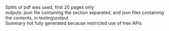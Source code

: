 Splits of pdf was used, first 20 pages only <br>
outputs: json file containing the section separated, and json files containing the contents, in testing\output <br>
Summary not fully generated because restricted use of free APIs <br>

